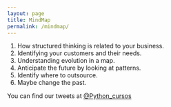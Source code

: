 ```yaml
---
layout: page
title: MindMap
permalink: /mindmap/
---
```


1. How structured thinking is related to your business.
2. Identifying your customers and their needs.
3. Understanding evolution in a map.
4. Anticipate the future by looking at patterns.
5. Identify where to outsource.
6. Maybe change the past.

You can find our tweets at [@Python_cursos](https://twitter.com/Python_cursos)


